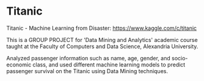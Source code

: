 # Titanic

Titanic - Machine Learning from Disaster: https://www.kaggle.com/c/titanic

This is a GROUP PROJECT for 'Data Mining and Analytics' academic course taught at the Faculty of Computers and Data Science, Alexandria University.

Analyzed passenger information such as name, age, gender, and socio-economic class, and used different machine learning models to predict passenger survival on the Titanic using Data Mining techniques. 

